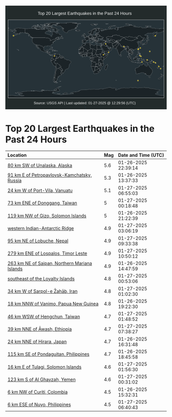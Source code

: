 ![Map](./map.png)

# Top 20 Largest Earthquakes in the Past 24 Hours

| Location | Mag | Date and Time (UTC) |
|:---|:---|:---|
| [80 km SW of Unalaska, Alaska](https://earthquake.usgs.gov/earthquakes/eventpage/us6000pmgt) | 5.6 | 01-26-2025 22:39:14 |
| [91 km E of Petropavlovsk-Kamchatsky, Russia](https://earthquake.usgs.gov/earthquakes/eventpage/us6000pmfn) | 5.3 | 01-26-2025 13:37:33 |
| [24 km W of Port-Vila, Vanuatu](https://earthquake.usgs.gov/earthquakes/eventpage/us6000pmix) | 5.1 | 01-27-2025 06:55:03 |
| [73 km ENE of Donggang, Taiwan](https://earthquake.usgs.gov/earthquakes/eventpage/us6000pmhf) | 5 | 01-27-2025 00:18:48 |
| [119 km NW of Gizo, Solomon Islands](https://earthquake.usgs.gov/earthquakes/eventpage/us6000pmgl) | 5 | 01-26-2025 21:22:39 |
| [western Indian-Antarctic Ridge](https://earthquake.usgs.gov/earthquakes/eventpage/us6000pmi4) | 4.9 | 01-27-2025 03:06:19 |
| [95 km NE of Lobuche, Nepal](https://earthquake.usgs.gov/earthquakes/eventpage/us6000pmj5) | 4.9 | 01-27-2025 09:33:38 |
| [279 km ENE of Lospalos, Timor Leste](https://earthquake.usgs.gov/earthquakes/eventpage/us6000pmje) | 4.9 | 01-27-2025 10:50:12 |
| [263 km NE of Saipan, Northern Mariana Islands](https://earthquake.usgs.gov/earthquakes/eventpage/us6000pmft) | 4.9 | 01-26-2025 14:47:59 |
| [southeast of the Loyalty Islands](https://earthquake.usgs.gov/earthquakes/eventpage/us6000pmhn) | 4.8 | 01-27-2025 00:53:06 |
| [34 km W of Sarpol-e Z̄ahāb, Iran](https://earthquake.usgs.gov/earthquakes/eventpage/us6000pmhp) | 4.8 | 01-27-2025 01:02:30 |
| [18 km NNW of Vanimo, Papua New Guinea](https://earthquake.usgs.gov/earthquakes/eventpage/us6000pmgh) | 4.8 | 01-26-2025 19:22:30 |
| [46 km WSW of Hengchun, Taiwan](https://earthquake.usgs.gov/earthquakes/eventpage/us6000pmht) | 4.7 | 01-27-2025 01:48:52 |
| [39 km NNE of Āwash, Ethiopia](https://earthquake.usgs.gov/earthquakes/eventpage/us6000pmiy) | 4.7 | 01-27-2025 07:38:27 |
| [24 km NNE of Hirara, Japan](https://earthquake.usgs.gov/earthquakes/eventpage/us6000pmg4) | 4.7 | 01-26-2025 16:31:48 |
| [115 km SE of Pondaguitan, Philippines](https://earthquake.usgs.gov/earthquakes/eventpage/us6000pmgd) | 4.7 | 01-26-2025 18:45:58 |
| [16 km E of Tulagi, Solomon Islands](https://earthquake.usgs.gov/earthquakes/eventpage/us6000pmhw) | 4.6 | 01-27-2025 01:56:30 |
| [123 km S of Al Ghayz̧ah, Yemen](https://earthquake.usgs.gov/earthquakes/eventpage/us6000pmhk) | 4.6 | 01-27-2025 00:31:02 |
| [6 km NW of Curití, Colombia](https://earthquake.usgs.gov/earthquakes/eventpage/us6000pmg0) | 4.5 | 01-26-2025 15:32:31 |
| [6 km ESE of Nuyo, Philippines](https://earthquake.usgs.gov/earthquakes/eventpage/us6000pmiv) | 4.5 | 01-27-2025 06:40:43 |
